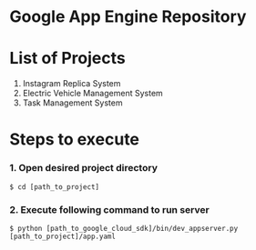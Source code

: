 # Google App Engine Repository


# List of Projects
1. Instagram Replica System
2. Electric Vehicle Management System
3. Task Management System

# Steps to execute

### 1. Open desired project directory
```shell
$ cd [path_to_project]
```
### 2. Execute following command to run server
```shell
$ python [path_to_google_cloud_sdk]/bin/dev_appserver.py [path_to_project]/app.yaml
```

